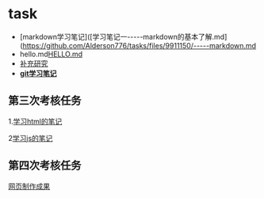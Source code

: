 # task
- [markdown学习笔记]([学习笔记一-----markdown的基本了解.md](https://github.com/Alderson776/tasks/files/9911150/-----markdown.md
- hello.md[HELLO.md](https://github.com/Alderson776/tasks/files/9911165/HELLO.md)
- [补充研究](https://github.com/Alderson776/tasks/blob/main/%E8%A1%A5%E5%85%85%E7%A0%94%E7%A9%B6%E2%80%94%E2%80%94%E5%AF%B9github%E4%B8%AD%E6%8F%92%E5%85%A5%E5%9B%BE%E7%89%87%E7%9A%84%E7%A0%94%E7%A9%B6.md)
- [**git学习笔记**](https://github.com/Alderson776/tasks/blob/main/git%E5%AD%A6%E4%B9%A0%E7%AC%94%E8%AE%B0.md)
## 第三次考核任务
1.[学习html的笔记](https://github.com/Alderson776/tasks/blob/main/%E7%AC%AC%E4%B8%89%E6%AC%A1%E7%BB%BC%E5%90%88%E5%AD%A6%E4%B9%A0%E7%AC%94%E8%AE%B0.md)

2[学习js的笔记](https://github.com/Alderson776/tasks/blob/main/%E7%AC%AC%E4%B8%89%E6%AC%A1%E5%AD%A6%E4%B9%A0%E4%BD%9C%E4%B8%9A%E2%80%94%E2%80%94%E5%AF%B9javascript%E7%9A%84%E5%AD%A6%E4%B9%A0.md)
## 第四次考核任务
[网页制作成果](https://github.com/Alderson776/tasks/blob/main/%E7%BD%91%E9%A1%B5%E8%80%83%E6%A0%B8%E4%BD%9C%E4%B8%9A.html)
